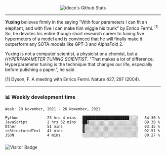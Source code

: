 <div align="center">
    <img align="center" src="https://github-readme-stats.vercel.app/api?username=idocx&show_icons=true&count_private=true&hide_border=true" alt="idocx's Github Stats"></img>
</div>

---

**Yuxing** believes firmly in the saying "With four parameters I can fit an elephant, and with five I can make him wiggle his trunk" by Enrico Fermi. <sup>[1]</sup> So, he devotes his entire though short research career to tuning five hypermeters of a model and is convinced that he will finally make it outperform any SOTA models like GPT-3 and AlphaFold 2.

Yuxing is not a computer scientist, a physicist or a chemist, but a *HYPERPARAMETER TUNING SCIENTIST*. "That makes a lot of difference. Hyperparameter tuning is the technique that changes our life, especially before pulishing a paper.", he said.

[1] Dyson, F. A meeting with Enrico Fermi. Nature 427, 297 (2004).


---

### 📊 Weekly development time
<!--START_SECTION:waka-->
```text
Week: 20 November, 2021 - 26 November, 2021

Python             23 hrs 4 mins   █████████████████████░░░░   84.30 % 
JavaScript         2 hrs 32 mins   ██▒░░░░░░░░░░░░░░░░░░░░░░   09.30 % 
Other              51 mins         ▓░░░░░░░░░░░░░░░░░░░░░░░░   03.15 % 
reStructuredText   41 mins         ▓░░░░░░░░░░░░░░░░░░░░░░░░   02.51 % 
JSON               4 mins          ░░░░░░░░░░░░░░░░░░░░░░░░░   00.27 % 
```
<!--END_SECTION:waka-->

### 

![Visitor Badge](https://visitor-badge.laobi.icu/badge?page_id=idocx.idocx)